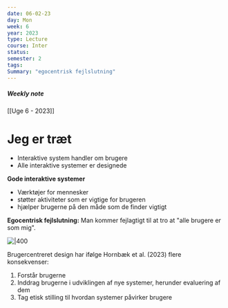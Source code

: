 ```yaml
---
date: 06-02-23
day: Mon
week: 6
year: 2023
type: Lecture
course: Inter
status: 
semester: 2
tags:
Summary: "egocentrisk fejlslutning"
---
```

##### Weekly note
[[Uge 6 - 2023]]

#  Jeg er træt
- Interaktive system handler om brugere
- Alle interaktive systemer er designede

**Gode interaktive systemer** 
- Værktøjer for mennesker
- støtter aktiviteter som er vigtige for brugeren
- hjælper brugerne på den måde som de finder vigtigt

**Egocentrisk fejlslutning:**
Man kommer fejlagtigt til at tro at "alle brugere er som mig".

![|400](https://i.imgur.com/ZD4H0PG.png)

Brugercentreret design har ifølge Hornbæk et al. (2023) flere  
konsekvenser:  
1. Forstår brugerne  
2. Inddrag brugerne i udviklingen af nye systemer, herunder evaluering af dem  
3. Tag etisk stilling til hvordan systemer påvirker brugere